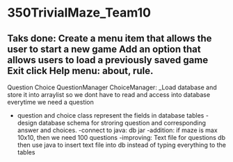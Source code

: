 # 350TrivialMaze_Team10

Taks done:
Create a menu item that allows the user to start a new game
Add an option that allows users to load a previously saved game
Exit click
Help menu: about, rule.
--------------------------------------------------
Question 
Choice
QuestionManager
ChoiceManager:
_Load database and store it into arraylist so we dont have to read and access into database everytime we need a question
- question and choice class represent the fields in database tables
-design database schema for stroring question and corresponding answer and choices.
-connect to java: db jar
-addition: if maze is max 10x10, then we need 100 questions
-improving: Text file for questions db then use java to insert text file into db instead of typing everything to the tables
